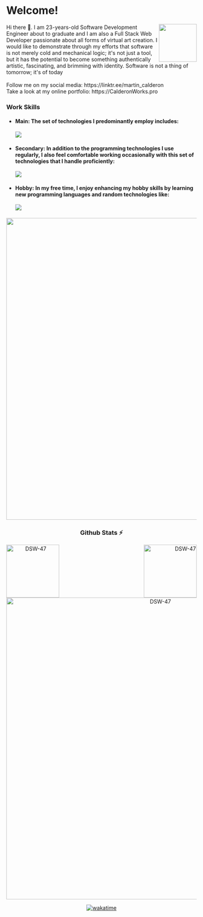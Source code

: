 # Welcome!
<div>
  <a href="https://github.com/DSW-47" title="Go to Source">
  <img align=right width=100 src="https://i.pinimg.com/originals/d0/19/72/d019725ef4da31a294694f31a3702297.gif" />
   </a>
</div>
Hi there 👋. I am 23-years-old Software Development Engineer about to graduate and I am also a Full Stack Web Developer passionate about all forms of virtual art creation. I would like to demonstrate through my efforts that software is not merely cold and mechanical logic; it's not just a tool, but it has the potential to become something authentically artistic, fascinating, and brimming with identity. Software is not a thing of tomorrow; it's of today
<br/>
<br/>
Follow me on my social media: https://linktr.ee/martin_calderon
<br/>
Take a look at my online portfolio: https://CalderonWorks.pro
<br/>

### Work Skills
- #### Main: The set of technologies I predominantly employ includes:
  
  [![](https://skillicons.dev/icons?i=react,nodejs,js,tailwind,bootstrap,mysql,html,css,git,figma,vscode)](https://skillicons.dev)

- #### Secondary: In addition to the programming technologies I use regularly, I also feel comfortable working occasionally with this set of technologies that I handle proficiently:

  [![](https://skillicons.dev/icons?i=laravel,vue,php,wordpress,electron,xd)](https://skillicons.dev)

- #### Hobby: In my free time, I enjoy enhancing my hobby skills by learning new programming languages and random technologies like:

  [![](https://skillicons.dev/icons?i=java,cs,cpp,unity,python)](https://skillicons.dev)
####

<div align=center>
   <a target="_blank" rel="noreferrer" href="https://github.com/DSW-47"   title="Go to Source">
      <img align="center" width=800 src="https://github.com/DSW-47/DSW-47/assets/71650407/fb8786db-86cd-4477-b566-4eff8a47f68a" />
    </a>
</div>


<div align=center>
  
  ### Github Stats ⚡
  
  <!-- mi perfil stats de racha-->

  <a target="_blank" rel="noreferrer" href="https://github-readme-streak-stats.herokuapp.com/?user=DSW-47&show_icons=true&theme=radical&hide_border=true&pretty=true"   title="Go to Source">
    <img align=left height=140 src="https://github-readme-streak-stats.herokuapp.com/?user=DSW-47&show_icons=true&theme=radical&hide_border=true&pretty=true" alt="DSW-47" />
  </a>
  
 <!-- Mini  Lenguajes programación-->
  <div align=right>
  <a target="_blank" rel="noreferrer" href="https://github-readme-stats.vercel.app/api/top-langs/?username=DSW-47&show_icons=true&theme=radical&hide_border=true&pretty=true&layout=compact"   title="Go to Source">
    <img height=140 src="https://github-readme-stats.vercel.app/api/top-langs/?username=DSW-47&show_icons=true&theme=radical&hide_border=true&pretty=true&layout=compact" alt="DSW-47" />
  </a>
  </div>

</div>
  

<div align=center>

<!-- wakatime -->
  <!-- 30 dias-->

  <a target="_blank" rel="noreferrer" href="https://wakatime.com/share/@dsw47/d472e67b-0d70-4ec6-bbb1-e9712bab20f2.svg" title="View full size">
    <img  width=800 src="https://wakatime.com/share/@dsw47/d472e67b-0d70-4ec6-bbb1-e9712bab20f2.svg" alt="DSW-47" />
  </a>

  [![wakatime](https://wakatime.com/badge/user/25b1393c-7659-477a-b6de-4da0492e782b.svg)](https://wakatime.com/@25b1393c-7659-477a-b6de-4da0492e782b)

  >
</div>

